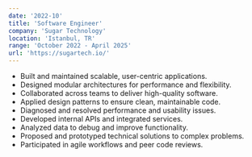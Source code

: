 ```yaml
---
date: '2022-10'
title: 'Software Engineer'
company: 'Sugar Technology'
location: 'Istanbul, TR'
range: 'October 2022 - April 2025'
url: 'https://sugartech.io/'
---
```


- Built and maintained scalable, user-centric applications.
- Designed modular architectures for performance and flexibility.
- Collaborated across teams to deliver high-quality software.
- Applied design patterns to ensure clean, maintainable code.
- Diagnosed and resolved performance and usability issues.
- Developed internal APIs and integrated services.
- Analyzed data to debug and improve functionality.
- Proposed and prototyped technical solutions to complex problems.
- Participated in agile workflows and peer code reviews.